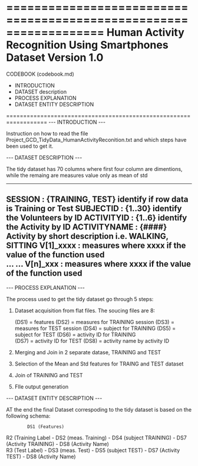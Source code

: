 ==================================================================
Human Activity Recognition Using Smartphones Dataset
Version 1.0
==================================================================
CODEBOOK (codebook.md)

 - INTRODUCTION
 - DATASET description
 - PROCESS EXPLANATION
 - DATASET ENTITY DESCRIPTION

==================================================================
--- INTRODUCTION ---

Instruction on how to read the file Project_GCD_TidyData_HumanActivityReconition.txt
and which steps have been used to get it.




--- DATASET DESCRIPTION ---

The tidy dataset has 70 columns where
first four column are dimentions, while the remaing are measures value only as mean of std

------------------------------------------------------------------------------------------ 	
SESSION : {TRAINING, TEST} identify if row data is Training or Test
SUBJECTID : {1..30} identify the Volunteers by ID
ACTIVITYID : {1..6} identify the Activity by ID
ACTIVITYNAME : {####} Activity by short description i.e. WALKING, SITTING
V[1]_xxxx  : measures where xxxx if the value of the function used	 
...
...
V[n]_xxx : measures where xxxx if the value of the function used
------------------------------------------------------------------------------------------ 	


--- PROCESS EXPLANATION ---

The process used to get the tidy dataset go through 5 steps:

 1. Dataset acquisition from flat files. The soucing files are 8:

    (DS1) = features
    (DS2) = measures for TRAINING session
    (DS3) = measures for TEST session
    (DS4) = subject for TRAINING
    (DS5) = subject for TEST
    (DS6) = activity ID for TRAINING  	 	
    (DS7) = activity ID	for TEST
    (DS8) = activity name by activity ID

2. Merging and Join in 2 separate datase, TRAINING and TEST

3. Selection of the Mean and Std features for TRAING and TEST dataset

4. Join of TRAINING and TEST

5. FIle output generation


--- DATASET ENTITY DESCRIPTION ---

AT the end the final Dataset correspoding to the tidy dataset is based on the following schema:


			DS1 (Features)
   R2 (Training Label -	DS2 (meas. Training) - DS4 (subject TRAINING) - DS7 (Activity TRAINING) - DS8 (Activity Name)	 
   R3 (Test Label)    - DS3 (meas. Test)     - DS5 (subject TEST)     - DS7 (Activity TEST)     - DS8 (Activity Name)



   		 
